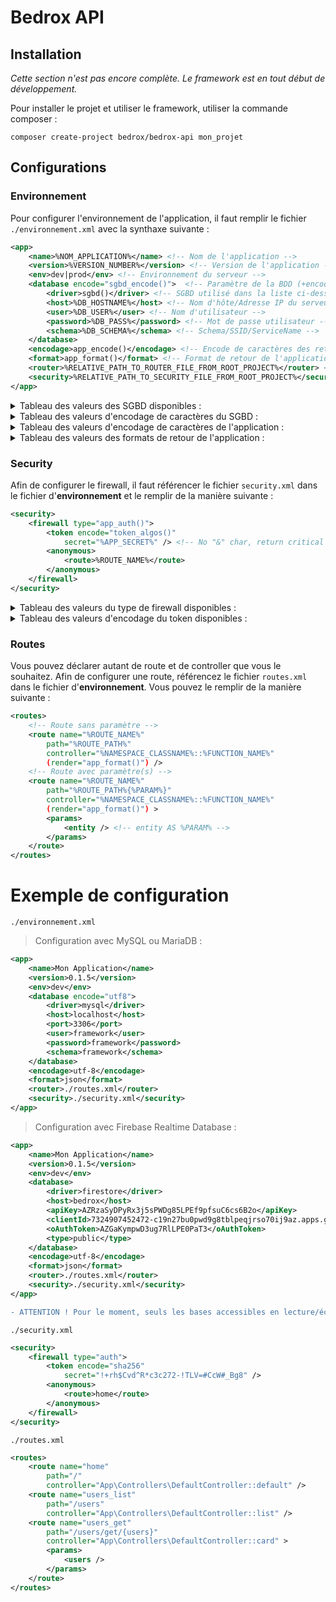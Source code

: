 # Bedrox API

## Installation

_Cette section n'est pas encore complète. Le framework est en tout début de développement._

Pour installer le projet et utiliser le framework, utiliser la commande composer :
```
composer create-project bedrox/bedrox-api mon_projet
```

## Configurations

### Environnement

Pour configurer l'environnement de l'application, il faut remplir le fichier `./environnement.xml` avec la synthaxe suivante :

```xml
<app>
    <name>%NOM_APPLICATION%</name> <!-- Nom de l'application -->
    <version>%VERSION_NUMBER%</version> <!-- Version de l'application -->
    <env>dev|prod</env> <!-- Environnement du serveur -->
    <database encode="sgbd_encode()">  <!-- Paramètre de la BDD (+encodage de caractères) -->
        <driver>sgbd()</driver> <!-- SGBD utilisé dans la liste ci-dessous -->
        <host>%DB_HOSTNAME%</host> <!-- Nom d'hôte/Adresse IP du serveur BDD -->
        <user>%DB_USER%</user> <!-- Nom d'utilisateur -->
        <password>%DB_PASS%</password> <!-- Mot de passe utilisateur -->
        <schema>%DB_SCHEMA%</schema> <!-- Schema/SSID/ServiceName -->
    </database>
    <encodage>app_encode()</encodage> <!-- Encode de caractères des retours de l'application -->
    <format>app_format()</format> <!-- Format de retour de l'application -->
    <router>%RELATIVE_PATH_TO_ROUTER_FILE_FROM_ROOT_PROJECT%</router> <!-- Chemin du fichier pour le Router -->
    <security>%RELATIVE_PATH_TO_SECURITY_FILE_FROM_ROOT_PROJECT%</security> <!-- Chemin du fichier pour la Sécurité -->
</app>
```

<details>
<summary>Tableau des valeurs des SGBD disponibles :</summary>

```php
sgbd() = array(
    [0] => 'mysql' // PDO MySQL
    [1] => 'mysql' // PDO MySQL
    [2] => 'firebase' // Firebase Realtime Database
    [3] => 'firestore' // Firebase Cloud Firestore
);
```

</details>

<details>
<summary>Tableau des valeurs d'encodage de caractères du SGBD :</summary>

```php
sgbd_encode() = array(
    [0] => 'utf8'
);
```

</details>

<details>
<summary>Tableau des valeurs d'encodage de caractères de l'application :</summary>

```php
app_encode() = array(
    [0] => 'utf-8'
);
```

</details>

<details>
<summary>Tableau des valeurs des formats de retour de l'application :</summary>

```php
app_format() = array(
    [0] => 'json'
    [1] => 'xml'
);
```

</details>

### Security

Afin de configurer le firewall, il faut référencer le fichier `security.xml` dans le fichier d'__environnement__ et le remplir de la manière suivante :

```xml
<security>
    <firewall type="app_auth()">
        <token encode="token_algos()"
            secret="%APP_SECRET%" /> <!-- No "&" char, return critical error -->
        <anonymous>
            <route>%ROUTE_NAME%</route>
        </anonymous>
    </firewall>
</security>
```

<details>
<summary>Tableau des valeurs du type de firewall disponibles :</summary>

```php
app_auth() = array(
    [0] => 'auth'
    [1] => 'no-auth'
);
```

</details>

<details>
<summary>Tableau des valeurs d'encodage du token disponibles :</summary>

```php
// Basé sur la fonction PHP hash_algos()
token_algos() = array(
    [0] => 'md2'
    [1] => 'md4'
    [2] => 'md5'
    [3] => 'sha1'
    [4] => 'sha224'
    [5] => 'sha256'
    [6] => 'sha384'
    [7] => 'sha512/224'
    [8] => 'sha512/256'
    [9] => 'sha512'
    [10] => 'sha3-224'
    [11] => 'sha3-256'
    [12] => 'sha3-384'
    [13] => 'sha3-512'
    [14] => 'ripemd128'
    [15] => 'ripemd160'
    [16] => 'ripemd256'
    [17] => 'ripemd320'
    [18] => 'whirlpool'
    [19] => 'tiger128,3'
    [20] => 'tiger160,3'
    [21] => 'tiger192,3'
    [22] => 'tiger128,4'
    [23] => 'tiger160,4'
    [24] => 'tiger192,4'
    [25] => 'snefru'
    [26] => 'snefru256'
    [27] => 'gost'
    [28] => 'gost-crypto'
    [29] => 'adler32'
    [30] => 'crc32'
    [31] => 'crc32b'
    [32] => 'fnv132'
    [33] => 'fnv1a32'
    [34] => 'fnv164'
    [35] => 'fnv1a64'
    [36] => 'joaat'
    [37] => 'haval128,3'
    [38] => 'haval160,3'
    [39] => 'haval192,3'
    [40] => 'haval224,3'
    [41] => 'haval256,3'
    [42] => 'haval128,4'
    [43] => 'haval160,4'
    [44] => 'haval192,4'
    [45] => 'haval224,4'
    [46] => 'haval256,4'
    [47] => 'haval128,5'
    [48] => 'haval160,5'
    [49] => 'haval192,5'
    [50] => 'haval224,5'
    [51] => 'haval256,5'
);
```

</details>

### Routes

Vous pouvez déclarer autant de route et de controller que vous le souhaitez. Afin de configurer une route, référencez le fichier `routes.xml` dans le fichier d'__environnement__. Vous pouvez le remplir de la manière suivante :

```xml
<routes>
    <!-- Route sans paramètre -->
    <route name="%ROUTE_NAME%"
        path="%ROUTE_PATH%"
        controller="%NAMESPACE_CLASSNAME%::%FUNCTION_NAME%"
        (render="app_format()") />
    <!-- Route avec paramètre(s) -->
    <route name="%ROUTE_NAME%"
        path="%ROUTE_PATH%{%PARAM%}"
        controller="%NAMESPACE_CLASSNAME%::%FUNCTION_NAME%"
        (render="app_format()") >
        <params>
            <entity /> <!-- entity AS %PARAM% -->
        </params>
    </route>
</routes>
```

# Exemple de configuration

`./environnement.xml`

> Configuration avec MySQL ou MariaDB :
```xml
<app>
    <name>Mon Application</name>
    <version>0.1.5</version>
    <env>dev</env>
    <database encode="utf8">
        <driver>mysql</driver>
        <host>localhost</host>
        <port>3306</port>
        <user>framework</user>
        <password>framework</password>
        <schema>framework</schema>
    </database>
    <encodage>utf-8</encodage>
    <format>json</format>
    <router>./routes.xml</router>
    <security>./security.xml</security>
</app>
```

> Configuration avec Firebase Realtime Database :
```xml
<app>
    <name>Mon Application</name>
    <version>0.1.5</version>
    <env>dev</env>
    <database>
        <driver>firestore</driver>
        <host>bedrox</host>
        <apiKey>AZRzaSyDPyRx3j5sPWDg85LPEf9pfsuC6cs6B2o</apiKey>
        <clientId>7324907452472-c19n27bu0pwd9g8tblpeqjrso70ij9az.apps.googleusercontent.com</clientId>
        <oAuthToken>AZGaKympwD3ug7RlLPE0PaT3</oAuthToken>
        <type>public</type>
    </database>
    <encodage>utf-8</encodage>
    <format>json</format>
    <router>./routes.xml</router>
    <security>./security.xml</security>
</app>
```
```diff
- ATTENTION ! Pour le moment, seuls les bases accessibles en lecture/écriture public sur Firebase fonctionnent. L'authentification Firebase n'est pas encore supportée.
```

`./security.xml`
```xml
<security>
    <firewall type="auth">
        <token encode="sha256"
            secret="!+rh$Cvd^R*c3c272-!TLV=#CcW#_Bg8" />
        <anonymous>
            <route>home</route>
        </anonymous>
    </firewall>
</security>
```

`./routes.xml`
```xml
<routes>
    <route name="home"
        path="/"
        controller="App\Controllers\DefaultController::default" />
    <route name="users_list"
        path="/users"
        controller="App\Controllers\DefaultController::list" />
    <route name="users_get"
        path="/users/get/{users}"
        controller="App\Controllers\DefaultController::card" >
        <params>
            <users />
        </params>
    </route>
</routes>
```


